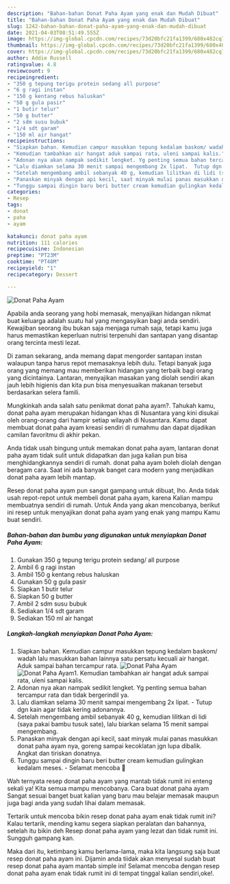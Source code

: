 ```yaml
---
description: "Bahan-bahan Donat Paha Ayam yang enak dan Mudah Dibuat"
title: "Bahan-bahan Donat Paha Ayam yang enak dan Mudah Dibuat"
slug: 1242-bahan-bahan-donat-paha-ayam-yang-enak-dan-mudah-dibuat
date: 2021-04-03T08:51:49.555Z
image: https://img-global.cpcdn.com/recipes/73d20bfc21fa1399/680x482cq70/donat-paha-ayam-foto-resep-utama.jpg
thumbnail: https://img-global.cpcdn.com/recipes/73d20bfc21fa1399/680x482cq70/donat-paha-ayam-foto-resep-utama.jpg
cover: https://img-global.cpcdn.com/recipes/73d20bfc21fa1399/680x482cq70/donat-paha-ayam-foto-resep-utama.jpg
author: Addie Russell
ratingvalue: 4.8
reviewcount: 9
recipeingredient:
- "350 g tepung terigu protein sedang all purpose"
- "6 g ragi instan"
- "150 g kentang rebus haluskan"
- "50 g gula pasir"
- "1 butir telur"
- "50 g butter"
- "2 sdm susu bubuk"
- "1/4 sdt garam"
- "150 ml air hangat"
recipeinstructions:
- "Siapkan bahan. Kemudian campur masukkan tepung kedalam baskom/ wadah lalu masukkan bahan lainnya satu persatu kecuali air hangat. Aduk sampai bahan tercampur rata."
- "Kemudian tambahkan air hangat aduk sampai rata, uleni sampai kalis."
- "Adonan nya akan nampak sedikit lengket. Yg penting semua bahan tercampur rata dan tidak bergerindil ya."
- "Lalu diamkan selama 30 menit sampai mengembang 2x lipat.  Tutup dgn kain agar tidak kering adonannya."
- "Setelah mengembang ambil sebanyak 40 g, kemudian lilitkan di lidi (saya pakai bambu tusuk sate), lalu biarkan selama 15 menit sampai mengembang."
- "Panaskan minyak dengan api kecil, saat minyak mulai panas masukkan donat paha ayam nya, goreng sampai kecoklatan jgn lupa dibalik. Angkat dan tiriskan donatnya."
- "Tunggu sampai dingin baru beri butter cream kemudian gulingkan kedalam meses.  Selamat mencoba 🥰"
categories:
- Resep
tags:
- donat
- paha
- ayam

katakunci: donat paha ayam 
nutrition: 111 calories
recipecuisine: Indonesian
preptime: "PT23M"
cooktime: "PT48M"
recipeyield: "1"
recipecategory: Dessert

---
```



![Donat Paha Ayam](https://img-global.cpcdn.com/recipes/73d20bfc21fa1399/680x482cq70/donat-paha-ayam-foto-resep-utama.jpg)

Apabila anda seorang yang hobi memasak, menyajikan hidangan nikmat buat keluarga adalah suatu hal yang mengasyikan bagi anda sendiri. Kewajiban seorang ibu bukan saja menjaga rumah saja, tetapi kamu juga harus memastikan keperluan nutrisi terpenuhi dan santapan yang disantap orang tercinta mesti lezat.

Di zaman  sekarang, anda memang dapat mengorder santapan instan walaupun tanpa harus repot memasaknya lebih dulu. Tetapi banyak juga orang yang memang mau memberikan hidangan yang terbaik bagi orang yang dicintainya. Lantaran, menyajikan masakan yang diolah sendiri akan jauh lebih higienis dan kita pun bisa menyesuaikan makanan tersebut berdasarkan selera famili. 



Mungkinkah anda salah satu penikmat donat paha ayam?. Tahukah kamu, donat paha ayam merupakan hidangan khas di Nusantara yang kini disukai oleh orang-orang dari hampir setiap wilayah di Nusantara. Kamu dapat membuat donat paha ayam kreasi sendiri di rumahmu dan dapat dijadikan camilan favoritmu di akhir pekan.

Anda tidak usah bingung untuk memakan donat paha ayam, lantaran donat paha ayam tidak sulit untuk didapatkan dan juga kalian pun bisa menghidangkannya sendiri di rumah. donat paha ayam boleh diolah dengan beragam cara. Saat ini ada banyak banget cara modern yang menjadikan donat paha ayam lebih mantap.

Resep donat paha ayam pun sangat gampang untuk dibuat, lho. Anda tidak usah repot-repot untuk membeli donat paha ayam, karena Kalian mampu membuatnya sendiri di rumah. Untuk Anda yang akan mencobanya, berikut ini resep untuk menyajikan donat paha ayam yang enak yang mampu Kamu buat sendiri.

<!--inarticleads1-->

##### Bahan-bahan dan bumbu yang digunakan untuk menyiapkan Donat Paha Ayam:

1. Gunakan 350 g tepung terigu protein sedang/ all purpose
1. Ambil 6 g ragi instan
1. Ambil 150 g kentang rebus haluskan
1. Gunakan 50 g gula pasir
1. Siapkan 1 butir telur
1. Siapkan 50 g butter
1. Ambil 2 sdm susu bubuk
1. Sediakan 1/4 sdt garam
1. Sediakan 150 ml air hangat




<!--inarticleads2-->

##### Langkah-langkah menyiapkan Donat Paha Ayam:

1. Siapkan bahan. Kemudian campur masukkan tepung kedalam baskom/ wadah lalu masukkan bahan lainnya satu persatu kecuali air hangat. Aduk sampai bahan tercampur rata.
<img src="https://img-global.cpcdn.com/steps/62b16c9eb29e9a9a/160x128cq70/donat-paha-ayam-langkah-memasak-1-foto.jpg" alt="Donat Paha Ayam"><img src="https://img-global.cpcdn.com/steps/7a0cfdb009253618/160x128cq70/donat-paha-ayam-langkah-memasak-1-foto.jpg" alt="Donat Paha Ayam">1. Kemudian tambahkan air hangat aduk sampai rata, uleni sampai kalis.
1. Adonan nya akan nampak sedikit lengket. Yg penting semua bahan tercampur rata dan tidak bergerindil ya.
1. Lalu diamkan selama 30 menit sampai mengembang 2x lipat.  - Tutup dgn kain agar tidak kering adonannya.
1. Setelah mengembang ambil sebanyak 40 g, kemudian lilitkan di lidi (saya pakai bambu tusuk sate), lalu biarkan selama 15 menit sampai mengembang.
1. Panaskan minyak dengan api kecil, saat minyak mulai panas masukkan donat paha ayam nya, goreng sampai kecoklatan jgn lupa dibalik. Angkat dan tiriskan donatnya.
1. Tunggu sampai dingin baru beri butter cream kemudian gulingkan kedalam meses.  - Selamat mencoba 🥰




Wah ternyata resep donat paha ayam yang mantab tidak rumit ini enteng sekali ya! Kita semua mampu mencobanya. Cara buat donat paha ayam Sangat sesuai banget buat kalian yang baru mau belajar memasak maupun juga bagi anda yang sudah lihai dalam memasak.

Tertarik untuk mencoba bikin resep donat paha ayam enak tidak rumit ini? Kalau tertarik, mending kamu segera siapkan peralatan dan bahannya, setelah itu bikin deh Resep donat paha ayam yang lezat dan tidak rumit ini. Sungguh gampang kan. 

Maka dari itu, ketimbang kamu berlama-lama, maka kita langsung saja buat resep donat paha ayam ini. Dijamin anda tiidak akan menyesal sudah buat resep donat paha ayam mantab simple ini! Selamat mencoba dengan resep donat paha ayam enak tidak rumit ini di tempat tinggal kalian sendiri,oke!.

